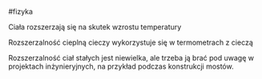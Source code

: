 #fizyka 

Ciała rozszerzają się na skutek wzrostu temperatury

Rozszerzalność cieplną cieczy wykorzystuje się w termometrach z cieczą

Rozszerzalność ciał stałych jest niewielka, ale trzeba ją brać pod uwagę w projektach inżynieryjnych, na przykład podczas konstrukcji mostów.